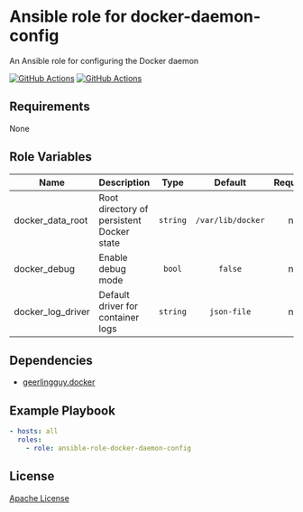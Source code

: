 Ansible role for docker-daemon-config
==================================

An Ansible role for configuring the Docker daemon

[![GitHub Actions](https://github.com/mongodb-ansible-roles/ansible-role-docker-daemon-config/workflows/Molecule%20Test/badge.svg)](https://github.com/mongodb-ansible-roles/ansible-role-docker-daemon-config/actions?query=workflow%3A%22Molecule+Test%22)
[![GitHub Actions](https://github.com/mongodb-ansible-roles/ansible-role-docker-daemon-config/workflows/Release/badge.svg)](https://github.com/mongodb-ansible-roles/ansible-role-docker-daemon-config/actions?query=workflow%3A%22Release%22)

Requirements
------------

None

Role Variables
--------------

| Name | Description | Type | Default | Required |
|------|-------------|:----:|:-------:|:--------:|
| docker_data_root | Root directory of persistent Docker state | `string` | `/var/lib/docker` | no |
| docker_debug | Enable debug mode | `bool` | `false` | no |
| docker_log_driver | Default driver for container logs | `string` | `json-file` | no |

Dependencies
------------

- [geerlingguy.docker](https://galaxy.ansible.com/geerlingguy/docker)

Example Playbook
----------------

```yaml
- hosts: all
  roles:
    - role: ansible-role-docker-daemon-config
```

License
-------

[Apache License](LICENSE)
